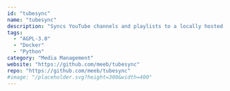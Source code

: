 ```yaml
---
id: "tubesync"
name: "tubesync"
description: "Syncs YouTube channels and playlists to a locally hosted media server."
tags:
  - "AGPL-3.0"
  - "Docker"
  - "Python"
category: "Media Management"
website: "https://github.com/meeb/tubesync"
repo: "https://github.com/meeb/tubesync"
#image: "/placeholder.svg?height=300&width=400"
---
```


